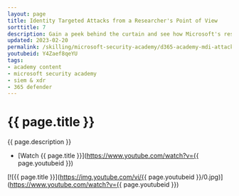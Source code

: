 ```yaml
---
layout: page
title: Identity Targeted Attacks from a Researcher's Point of View
sorttitle: 7
description: Gain a peek behind the curtain and see how Microsoft's research teams deal with newly disclosed identity vulnerabilities, and how that information is turned into an alert in Defender for Identity.
updated: 2023-02-20
permalink: /skilling/microsoft-security-academy/d365-academy-mdi-attacks
youtubeid: Y4Zaef8qeYU
tags: 
- academy content
- microsoft security academy
- siem & xdr
- 365 defender
---
```


# {{ page.title }}

{{ page.description }}

* [Watch {{ page.title }}](https://www.youtube.com/watch?v={{ page.youtubeid }})

[![{{ page.title }}](https://img.youtube.com/vi/{{ page.youtubeid }}/0.jpg)](https://www.youtube.com/watch?v={{ page.youtubeid }})